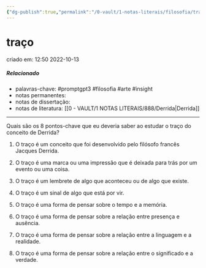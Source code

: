 ```yaml
---
{"dg-publish":true,"permalink":"/0-vault/1-notas-literais/filosofia/traco/","tags":["promptgpt3","filosofia","arte","insight"],"dgHomeLink":true,"dgShowLocalGraph":true,"dgShowFileTree":true,"dgEnableSearch":true,"noteIcon":""}
---
```


# traço
criado em: 12:50 2022-10-13

##### Relacionado
- palavras-chave: #promptgpt3 #filosofia #arte #insight 
- notas permanentes: 
- notas de dissertação:
- notas de literatura: [[0 - VAULT/1 NOTAS LITERAIS/888/Derrida\|Derrida]]

---

Quais são os 8 pontos-chave que eu deveria saber ao estudar o traço do conceito de Derrida?

1. O traço é um conceito que foi desenvolvido pelo filósofo francês Jacques Derrida.

2. O traço é uma marca ou uma impressão que é deixada para trás por um evento ou uma coisa.

3. O traço é um lembrete de algo que aconteceu ou de algo que existe.

4. O traço é um sinal de algo que está por vir.

5. O traço é uma forma de pensar sobre o tempo e a memória.

6. O traço é uma forma de pensar sobre a relação entre presença e ausência.

7. O traço é uma forma de pensar sobre a relação entre a linguagem e a realidade.

8. O traço é uma forma de pensar sobre a relação entre o significado e a verdade.